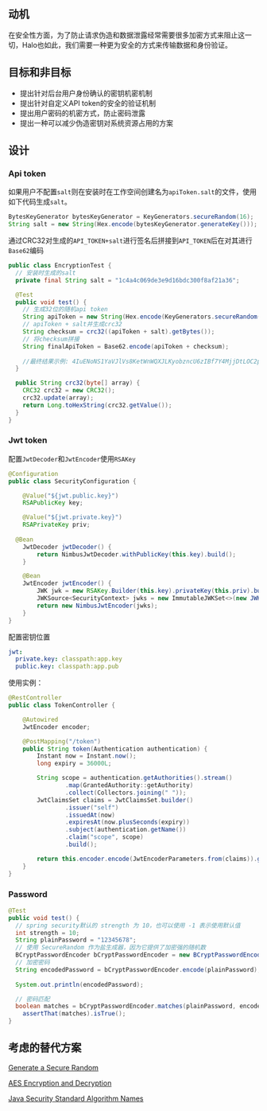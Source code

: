 ## 动机

在安全性方面，为了防止请求伪造和数据泄露经常需要很多加密方式来阻止这一切，Halo也如此，我们需要一种更为安全的方式来传输数据和身份验证。

## 目标和非目标

- 提出针对后台用户身份确认的密钥机密机制
- 提出针对自定义API token的安全的验证机制
- 提出用户密码的机密方式，防止密码泄露
- 提出一种可以减少伪造密钥对系统资源占用的方案

## 设计

### Api token

如果用户不配置`salt`则在安装时在工作空间创建名为`apiToken.salt`的文件，使用如下代码生成`salt`。

```java
BytesKeyGenerator bytesKeyGenerator = KeyGenerators.secureRandom(16);
String salt = new String(Hex.encode(bytesKeyGenerator.generateKey()));
```

通过CRC32对生成的`API_TOKEN+salt`进行签名后拼接到`API_TOKEN`后在对其进行`Base62`编码

```java
public class EncryptionTest {
  // 安装时生成的salt
  private final String salt = "1c4a4c069de3e9d16bdc300f8af21a36";

  @Test
  public void test() {
    // 生成32位的随机api token
    String apiToken = new String(Hex.encode(KeyGenerators.secureRandom(16).generateKey()));
    // apiToken + salt并生成crc32
    String checksum = crc32((apiToken + salt).getBytes());
    // 将checksum拼接
    String finalApiToken = Base62.encode(apiToken + checksum);
    
    //最终结果示例: 4IuENoNS1YaVJlVs8KetWnWQXJLKyobzncU6zIBf7Y4MjjDtLOC2pN
  }

  public String crc32(byte[] array) {
    CRC32 crc32 = new CRC32();
    crc32.update(array);
    return Long.toHexString(crc32.getValue());
  }
}
```

### Jwt token

配置`JwtDecoder`和`JwtEncoder`使用`RSAKey`

```java
@Configuration
public class SecurityConfiguration {

	@Value("${jwt.public.key}")
	RSAPublicKey key;

	@Value("${jwt.private.key}")
	RSAPrivateKey priv;
  
  @Bean
	JwtDecoder jwtDecoder() {
		return NimbusJwtDecoder.withPublicKey(this.key).build();
	}

	@Bean
	JwtEncoder jwtEncoder() {
		JWK jwk = new RSAKey.Builder(this.key).privateKey(this.priv).build();
		JWKSource<SecurityContext> jwks = new ImmutableJWKSet<>(new JWKSet(jwk));
		return new NimbusJwtEncoder(jwks);
	}
}
```
配置密钥位置
```yaml
jwt:
  private.key: classpath:app.key
  public.key: classpath:app.pub
```

使用实例：

```java
@RestController
public class TokenController {

	@Autowired
	JwtEncoder encoder;

	@PostMapping("/token")
	public String token(Authentication authentication) {
		Instant now = Instant.now();
		long expiry = 36000L;

		String scope = authentication.getAuthorities().stream()
				.map(GrantedAuthority::getAuthority)
				.collect(Collectors.joining(" "));
		JwtClaimsSet claims = JwtClaimsSet.builder()
				.issuer("self")
				.issuedAt(now)
				.expiresAt(now.plusSeconds(expiry))
				.subject(authentication.getName())
				.claim("scope", scope)
				.build();

		return this.encoder.encode(JwtEncoderParameters.from(claims)).getTokenValue();
	}
}
```

### Password

```java
@Test
public void test() {
  // spring security默认的 strength 为 10，也可以使用 -1 表示使用默认值
  int strength = 10;
  String plainPassword = "12345678";
  // 使用 SecureRandom 作为盐生成器，因为它提供了加密强的随机数
  BCryptPasswordEncoder bCryptPasswordEncoder = new BCryptPasswordEncoder(strength, new SecureRandom());
  // 加密密码
  String encodedPassword = bCryptPasswordEncoder.encode(plainPassword);
  
  System.out.println(encodedPassword);

  // 密码匹配
  boolean matches = bCryptPasswordEncoder.matches(plainPassword, encodedPassword);
	assertThat(matches).isTrue();
}
```

## 考虑的替代方案

[Generate a Secure Random](https://www.baeldung.com/java-generate-secure-password)

[AES Encryption and Decryption](https://www.baeldung.com/java-aes-encryption-decryption)

[Java Security Standard Algorithm Names](https://docs.oracle.com/en/java/javase/13/docs/specs/security/standard-names.html)
